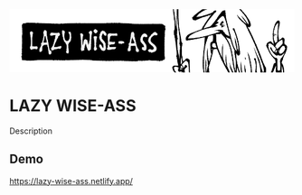 <div align="center">
  <img src="./public/wise-ass-thumb.png" width="900" alt="lazy wise ass"  />
</div>

# LAZY WISE-ASS

Description

## Demo

https://lazy-wise-ass.netlify.app/
